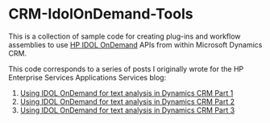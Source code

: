 CRM-IdolOnDemand-Tools
======================

This is a collection of sample code for creating plug-ins and workflow assemblies to use [HP IDOL OnDemand](http://www.idolondemand.com) APIs from within Microsoft Dynamics CRM.

This code corresponds to a series of posts I originally wrote for the HP Enterprise Services Applications Services blog:

1. [Using IDOL OnDemand for text analysis in Dynamics CRM Part 1](http://alexanderdevelopment.net/post/2014/09/18/using-idol-ondemand-for-text-analysis-in-dynamics-crm-part-1/)
2. [Using IDOL OnDemand for text analysis in Dynamics CRM Part 2](http://alexanderdevelopment.net/post/2014/09/23/using-idol-ondemand-for-text-analysis-in-dynamics-crm-part-2/)
3. [Using IDOL OnDemand for text analysis in Dynamics CRM Part 3](http://alexanderdevelopment.net/post/2014/09/28/using-idol-ondemand-for-text-analysis-in-dynamics-crm-part-3/)
